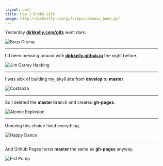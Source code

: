 ```yaml
---
layout: post
title: How I Broke Gifs
image: http://dirkkelly.com/gifs/epic/atomic_bomb.gif
---
```


Yesterday **[dirkkelly.com/gifs]** went dark.

![Bugs Crying](http://dirkkelly.com/gifs/crying/bugs-crying.gif)

---

I'd been messing around with **[dirkkelly.github.io]** the night before.

![Jim Carrey Hacking](http://dirkkelly.com/gifs/hacking/jim-carrey.gif)

---

I was sick of building my jekyll site from **develop** to **master**.

![Costanza](http://dirkkelly.com/gifs/frustrated/george-costanza.gif)

---

So I deleted the **master** branch and created **gh-pages**.

![Atomic Explosion](http://dirkkelly.com/gifs/epic/atomic_bomb.gif)

---

Undoing this choice fixed everything.

![Happy Dance](http://dirkkelly.com/gifs/excited/happy-dance-forever.gif)

---

And Github Pages hosts **master** the same as **gh-pages** anyway.

![Fist Pump](http://dirkkelly.com/gifs/yes/breakfast-club-jud-fist-pump.gif)

[dirkkelly.com/gifs]: http://dirkkelly.com/gifs/
[dirkkelly.github.io]: https://github.com/dirkkelly/dirkkelly.github.io
